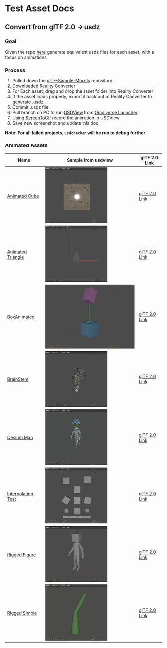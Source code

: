 # Test Asset Docs


## Convert from glTF 2.0 -> usdz

### Goal

Given the repo [here](https://github.com/KhronosGroup/glTF-Sample-Models) generate equivalent usdz files for each asset, with a focus on animations

### Process
1. Pulled down the [glTF-Sample-Models](https://github.com/KhronosGroup/glTF-Sample-Models) repository
2. Downloaded [Reality Converter](https://developer.apple.com/news/?id=01132020a)
3. For Each asset, drag and drop the asset folder into Reality Converter
4. If the asset loads properly, export it back out of Reality Converter to generate .usdz
5. Commit .usdz file
6. Pull branch on PC to run [USDView](https://graphics.pixar.com/usd/release/toolset.html#usdview) from [Omniverse Launcher](https://www.nvidia.com/en-us/omniverse/download/)
7. Using [ScreenToGif](https://www.screentogif.com) record the animation in USDView
8. Save new screenshot and update this doc.

**Note: For all failed projects, `usdchecker` will be run to debug further**


### Animated Assets

| Name                                  | Sample from usdview                                                                | glTF 2.0 Link                                                                               |  
|-----------------------                |-----------                                                                                     |-------------------------------                                                            |
| [Animated Cube](../AnimatedCube/)                             | ![](../AnimatedCube/screenshot/USDView_AnimatedCube.gif) |  [glTF 2.0 Link ](https://github.com/KhronosGroup/glTF-Sample-Models/tree/master/2.0/AnimatedCube)   |  Yes                |
| [Animated Triangle](../AnimatedTriangle/)                     |![](../AnimatedTriangle/screenshot/USDView_AnimatedTriangle.gif) |[glTF 2.0 Link ](https://github.com/KhronosGroup/glTF-Sample-Models/tree/master/2.0/AnimatedTriangle)| 
| [BoxAnimated](../BoxAnimated/)                                |![](../BoxAnimated/screenshot/USDView_screenshot.gif)|[glTF 2.0 Link ](https://github.com/KhronosGroup/glTF-Sample-Models/tree/master/2.0/BoxAnimated)|
| [BrainStem](../BrainStem/)                                    |![](../BrainStem/screenshot/USDView_BrainStem.gif)|[glTF 2.0 Link ](https://github.com/KhronosGroup/glTF-Sample-Models/tree/master/2.0/BrainStem)|
| [Cesium Man](../CesiumMan/)                                   |![](../CesiumMan/screenshot/USDView_CesiumMan.gif)| [glTF 2.0 Link ](https://github.com/KhronosGroup/glTF-Sample-Models/tree/master/2.0/CesiumMan)|
| [Interpolation Test](../InterpolationTest/)                   |![](../InterpolationTest/screenshot/USDView_InterpolationTest.gif)| [glTF 2.0 Link ](https://github.com/KhronosGroup/glTF-Sample-Models/tree/master/2.0/InterpolationTest)|
| [Rigged Figure](../RiggedFigure/)                             |![](../RiggedFigure/screenshot/USDView_RiggedFigure.gif)| [glTF 2.0 Link ](https://github.com/KhronosGroup/glTF-Sample-Models/tree/master/2.0/RiggedFigure)|  Yes      |  
| [Rigged Simple](../RiggedSimple/)                             |![](../RiggedSimple/screenshot/USDView_RiggedSimple.gif)|[glTF 2.0 Link ](https://github.com/KhronosGroup/glTF-Sample-Models/tree/master/2.0/RiggedSimple)|
 
